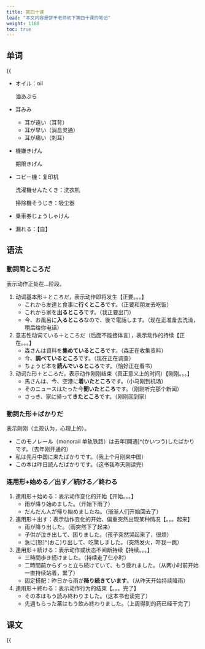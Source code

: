 ```yaml
---
title: 第四十课
lead: "本文内容是饼干老师初下第四十课的笔记"
weight: 1160
toc: true
---
```


## 单词

{{<audio src="https://tellyouwhat-static-1251995834.cos.ap-chongqing.myqcloud.com/audios/cs_danci/40第四十课.mp3">}}

- オイル：oil

  油あぶら

- 耳みみ

  - 耳が遠い（耳背）
  - 耳が早い（消息灵通）
  - 耳が痛い（刺耳）

- 機嫌きげん

  期限きげん

- コピー機：复印机

  洗濯機せんたくき：洗衣机

  掃除機そうじき：吸尘器

- 乗車券じょうしゃけん

- 漏れる：【自】

## 语法

### 動詞简ところだ

表示动作正处在...阶段。

1. 动词基本形＋ところだ，表示动作即将发生【正要。。。】
   - これから友達と食事に**行くところ**です。（正要和朋友去吃饭）
   - これから家を**出るところ**です。（我正要出门）
   - 今、お風呂に**入るところ**なので、後で電話します。（现在正准备去洗澡，稍后给你电话）
2. 意志性动词ている＋ところだ（后面不能接体言），表示动作的持续【正在。。。】
   - 森さんは資料を**集めているところ**です。（森正在收集资料）
   - 今、**調べているところ**です。（现在正在调查）
   - ちょうど本を**読んでいるところ**です。（恰好正在看书）
3. 动词た形＋ところだ，表示动作刚刚结束（真正意义上的时间）【刚刚。。。】
   - 馬さんは、今、空港に**着いたところ**です。（小马刚到机场）
   - そのニュースはたった今**聞いたところ**です。（刚刚听完那个新闻）
   - さっき、家に帰って**きたところ**です。（刚刚回到家）

### 動詞た形＋ばかりだ

表示刚刚（主观认为，心理上的）。

- このモノレール（monorail 单轨铁路）は去年[開通]^(かいつう)したばかりです。（去年刚开通的）
- 私は先月中国に来たばかりです。（我上个月刚来中国）
- この本は昨日読んだばかりです。（这书我昨天刚读完）

### 连用形+始める／出す／続ける／終わる

1. 連用形＋始める：表示动作变化的开始【开始。。。】
   - 雨が降り始めました。（开始下雨了）
   - だんだん人が帰り始めましたね。（渐渐人们开始回去了）
2. 連用形＋出す：表示动作变化的开始、偏重突然出现某种情况【。。。起来】
   - 雨が降り出した。（雨突然下了起来）
   - 子供が泣き出して、困りました。（孩子突然哭起来了，很烦）
   - 急に[怒]^(おこ)り出して、吃驚しました。（突然发火，吓我一跳）
3. 連用形＋続ける：表示动作或状态不间断持续【持续。。。】
   - 三時間歩き続けました。（持续走了仨小时）
   - 二時間前からずっと立ち続けていて、もう疲れました。（从两小时前开始一直持续站着，累了）
   - 固定搭配：昨日から雨が**降り続きています**。（从昨天开始持续降雨）
4. 連用形＋終わる：表示动作行为的结束【。。。完了】
   - その本はもう読み終わりました。（这本书也读完了）
   - 先週もらった薬はもう飲み終わりました。（上周得到的药已经干完了）

## 课文

{{<audio src="https://tellyouwhat-static-1251995834.cos.ap-chongqing.myqcloud.com/audios/cs_kewen/37-42课 新标日初级课文/Lesson40.mp3">}}
